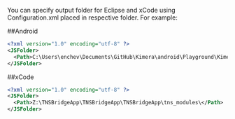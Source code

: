 ﻿You can specify output folder for Eclipse and xCode using Configuration.xml placed in respective folder. For example:

##Android 

```xml
<?xml version="1.0" encoding="utf-8" ?>
<JSFolder>
  <Path>C:\Users\enchev\Documents\GitHub\Kimera\android\Playground\Kimera.Skeleton\assets\tns_modules</Path>
</JSFolder> 
```

##xCode
```xml
<?xml version="1.0" encoding="utf-8" ?>
<JSFolder>
  <Path>Z:\TNSBridgeApp\TNSBridgeApp\TNSBridgeApp\tns_modules\</Path>
</JSFolder> 
```